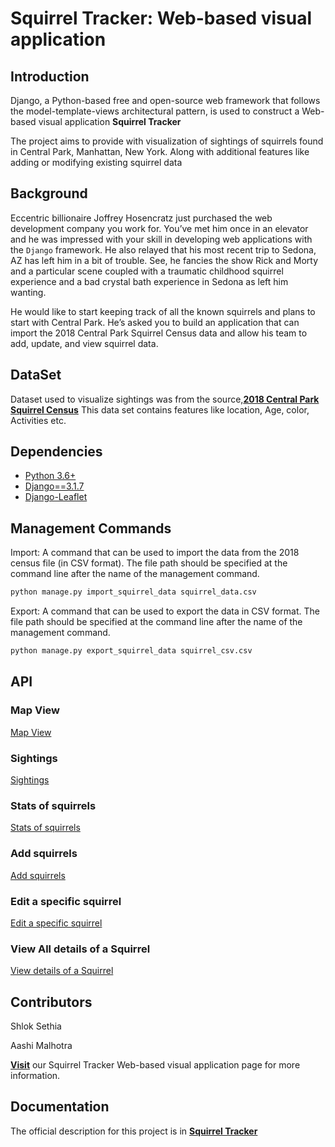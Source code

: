 # Squirrel Tracker: Web-based visual application

## Introduction 

Django, a Python-based free and open-source web framework that follows the model-template-views architectural pattern, is used to construct a Web-based visual application **Squirrel Tracker** 

The project aims to provide with visualization of sightings of squirrels found in Central Park, Manhattan, New York. Along with additional features like adding or modifying existing squirrel data

## Background
Eccentric billionaire Joffrey Hosencratz just purchased the web development company you work for. You’ve met him once in an elevator and he was impressed with your skill in developing web applications with the ``Django`` framework. He also relayed that his most recent trip to Sedona, AZ has left him in a bit of trouble. See, he fancies the show Rick and Morty and a particular scene coupled with a traumatic childhood squirrel experience and a bad crystal bath experience in Sedona as left him wanting. 

He would like to start keeping track of all the known squirrels and plans to start with Central Park. He’s asked you to build an application that can import the 2018 Central Park Squirrel Census data and allow his team to add, update, and view squirrel data. 

## DataSet
Dataset used to visualize sightings was from the source,[**2018 Central Park Squirrel Census**](https://data.cityofnewyork.us/api/views/vfnx-vebw/rows.csv)
This data set contains features like location, Age, color, Activities etc.

## Dependencies
- [Python 3.6+](https://www.python.org/)
- [Django==3.1.7](https://www.djangoproject.com)
- [Django-Leaflet](https://django-leaflet.readthedocs.io/en/latest/)

## Management Commands
Import: A command that can be used to import the data from the 2018 census file (in CSV format). The file path should be specified at the command line after the name of the management command.

```sh
python manage.py import_squirrel_data squirrel_data.csv
```

Export: A command that can be used to export the data in CSV format. The file path should be specified at the command line after the name of the management command. 

```sh
python manage.py export_squirrel_data squirrel_csv.csv
```

## API

### Map View    
[Map View](https://hybrid-creek-308805.el.r.appspot.com/squirrel_tracker/map/)   

### Sightings 
[Sightings](https://hybrid-creek-308805.el.r.appspot.com/squirrel_tracker/sightings/)

### Stats of squirrels
[Stats of squirrels](https://hybrid-creek-308805.el.r.appspot.com/squirrel_tracker/sightings/stats)

### Add squirrels
[Add squirrels](https://hybrid-creek-308805.el.r.appspot.com/squirrel_tracker/sightings/add)

### Edit a specific squirrel
[Edit a specific squirrel](https://hybrid-creek-308805.el.r.appspot.com/squirrel_tracker/sightings/37F-PM-1014-03)

### View All details of a Squirrel
[View details of a Squirrel](https://hybrid-creek-308805.el.r.appspot.com/squirrel_tracker/sightings/squirrel_details/37F-PM-1014-03)

## Contributors

Shlok Sethia 

Aashi Malhotra

[**Visit**](https://github.com/shloksethia-6119/project) our Squirrel Tracker Web-based visual application page for more information.

## Documentation
The official description for this project is in 
[**Squirrel Tracker**](https://docs.google.com/document/d/1SPv3fMDKiemrR86rD-S9ecvI2npz3PljDzwCfxK2x5g/edit)
